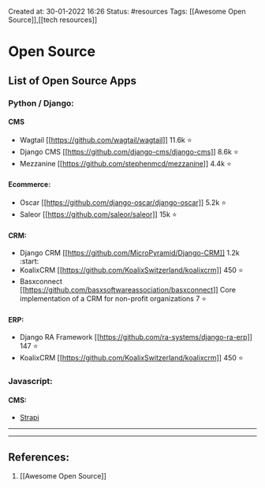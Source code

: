 Created at: 30-01-2022 16:26
Status: #resources 
Tags: [[Awesome Open Source]],[[tech resources]]

# Open Source

## List of Open Source Apps

### Python / Django:

#### CMS
- Wagtail [[https://github.com/wagtail/wagtail]] 11.6k :star:
- Django CMS [[https://github.com/django-cms/django-cms]] 8.6k :star:
- Mezzanine [[https://github.com/stephenmcd/mezzanine]] 4.4k :star:

#### Ecommerce:
- Oscar [[https://github.com/django-oscar/django-oscar]] 5.2k :star:
- Saleor [[https://github.com/saleor/saleor]] 15k :star:

#### CRM:
- Django CRM [[https://github.com/MicroPyramid/Django-CRM]] 1.2k :start:
- KoalixCRM [[https://github.com/KoalixSwitzerland/koalixcrm]] 450 :star:
- Basxconnect [[https://github.com/basxsoftwareassociation/basxconnect]] Core implementation of a CRM for non-profit organizations 7 :star:

#### ERP:
- Django RA Framework [[https://github.com/ra-systems/django-ra-erp]] 147 :star:
- KoalixCRM [[https://github.com/KoalixSwitzerland/koalixcrm]] 450 :star:

### Javascript:
#### CMS:
- [Strapi](https://strapi.io)
---
---
## References:
1. [[Awesome Open Source]]